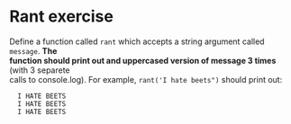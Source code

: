 # Rant exercise

Define a function called ```rant``` which accepts a string argument called ```message```. **The <br>
function should print out and uppercased version of message 3 times** (with 3 separete <br>
calls to console.log). For example, ```rant('I hate beets")``` should print out: <br>
```
  I HATE BEETS
  I HATE BEETS
  I HATE BEETS
```
